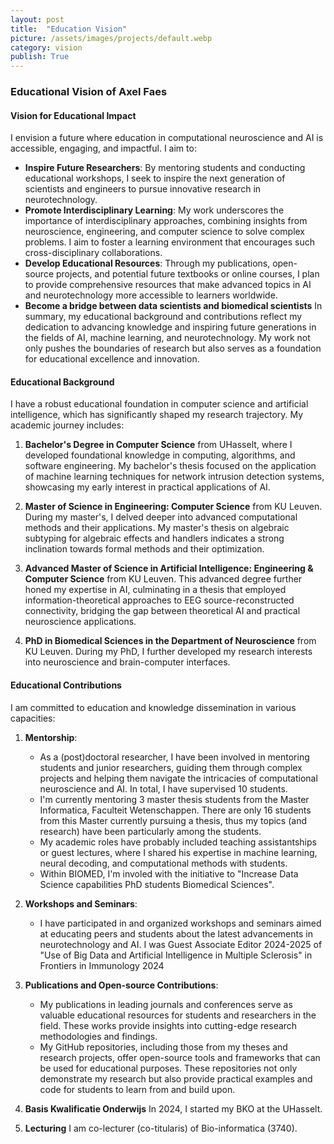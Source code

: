 ```yaml
---
layout: post
title:  "Education Vision"
picture: /assets/images/projects/default.webp
category: vision
publish: True
---
```


### Educational Vision of Axel Faes

#### Vision for Educational Impact 

I envision a future where education in computational neuroscience and AI is accessible, engaging, and impactful. I aim to:

- **Inspire Future Researchers**: By mentoring students and conducting educational workshops, I seek to inspire the next generation of scientists and engineers to pursue innovative research in neurotechnology.
- **Promote Interdisciplinary Learning**: My work underscores the importance of interdisciplinary approaches, combining insights from neuroscience, engineering, and computer science to solve complex problems. I aim to foster a learning environment that encourages such cross-disciplinary collaborations.
- **Develop Educational Resources**: Through my publications, open-source projects, and potential future textbooks or online courses, I plan to provide comprehensive resources that make advanced topics in AI and neurotechnology more accessible to learners worldwide.
- **Become a bridge between data scientists and biomedical scientists**
In summary, my educational background and contributions reflect my dedication to advancing knowledge and inspiring future generations in the fields of AI, machine learning, and neurotechnology. My work not only pushes the boundaries of research but also serves as a foundation for educational excellence and innovation.


#### Educational Background
I have a robust educational foundation in computer science and artificial intelligence, which has significantly shaped my research trajectory. My academic journey includes:

1. **Bachelor's Degree in Computer Science** from UHasselt, where I developed foundational knowledge in computing, algorithms, and software engineering. My bachelor's thesis focused on the application of machine learning techniques for network intrusion detection systems, showcasing my early interest in practical applications of AI.

2. **Master of Science in Engineering: Computer Science** from KU Leuven. During my master's, I delved deeper into advanced computational methods and their applications. My master's thesis on algebraic subtyping for algebraic effects and handlers indicates a strong inclination towards formal methods and their optimization.

3. **Advanced Master of Science in Artificial Intelligence: Engineering & Computer Science** from KU Leuven. This advanced degree further honed my expertise in AI, culminating in a thesis that employed information-theoretical approaches to EEG source-reconstructed connectivity, bridging the gap between theoretical AI and practical neuroscience applications.

4. **PhD in Biomedical Sciences in the Department of Neuroscience** from KU Leuven. During my PhD, I further developed my research interests into neuroscience and brain-computer interfaces.

#### Educational Contributions

I am committed to education and knowledge dissemination in various capacities:

1. **Mentorship**:
   - As a (post)doctoral researcher, I have been involved in mentoring students and junior researchers, guiding them through complex projects and helping them navigate the intricacies of computational neuroscience and AI. In total, I have supervised 10 students.
   - I'm currently mentoring 3 master thesis students from the Master Informatica, Faculteit Wetenschappen. There are only 16 students from this Master currently pursuing a thesis, thus my topics (and research) have been particularly among the students.
   - My academic roles have probably included teaching assistantships or guest lectures, where I shared his expertise in machine learning, neural decoding, and computational methods with students.
   - Within BIOMED, I'm involed with the initiative to "Increase Data Science capabilities PhD students Biomedical Sciences".

2. **Workshops and Seminars**:
   - I have participated in and organized workshops and seminars aimed at educating peers and students about the latest advancements in neurotechnology and AI. I was Guest Associate Editor 2024-2025 of "Use of Big Data and Artificial Intelligence in Multiple Sclerosis" in Frontiers in Immunology 2024

3. **Publications and Open-source Contributions**:
   - My publications in leading journals and conferences serve as valuable educational resources for students and researchers in the field. These works provide insights into cutting-edge research methodologies and findings.
   - My GitHub repositories, including those from my theses and research projects, offer open-source tools and frameworks that can be used for educational purposes. These repositories not only demonstrate my research but also provide practical examples and code for students to learn from and build upon.

4. **Basis Kwalificatie Onderwijs**
   In 2024, I started my BKO at the UHasselt.

5. **Lecturing**
   I am co-lecturer (co-titularis) of Bio-informatica (3740).